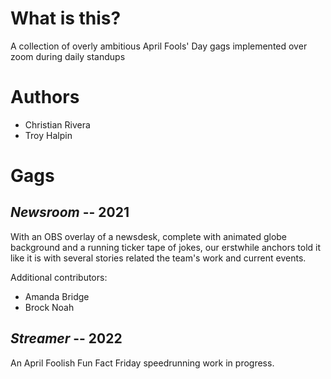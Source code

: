 # What is this?

A collection of overly ambitious April Fools' Day gags implemented over zoom during daily standups

# Authors

- Christian Rivera
- Troy Halpin

# Gags

## _Newsroom_ -- 2021

With an OBS overlay of a newsdesk, complete with animated globe background and a running ticker tape of jokes, our erstwhile anchors told it like it is with several stories related the team's work and current events.

Additional contributors:

- Amanda Bridge
- Brock Noah

## _Streamer_ -- 2022

An April Foolish Fun Fact Friday speedrunning work in progress.
